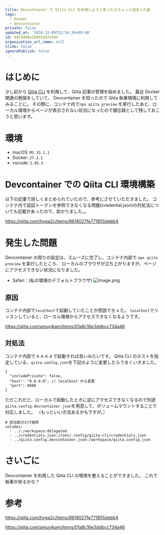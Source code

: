 ```yaml
---
title: Devcontainer で Qiita CLI を利用しようと思ったらちょっと詰まった話
tags:
  - Docker
  - devcontainer
private: false
updated_at: '2024-12-09T22:56:39+09:00'
id: 44fd408a19965d925404
organization_url_name: null
slide: false
ignorePublish: false
---
```


# はじめに

少し前から [Qiita CLI](https://github.com/increments/qiita-cli) を利用して、Qiita 記事の管理を始めました。
最近 Docker 関連の勉強をしていて、 Devcontainer を知ったので Qiita 執筆環境に利用してみることに。
その際に、コンテナ内で`npx qiita preview` を実行したあと、ローカル環境からページが表示されない状況になったので備忘録として残しておこうと思います。

# 環境

- macOS: `M1 15.1.1`
- Docker: `27.3.1`
- vscode: `1.95.3`

# Devcontainer での Qiita CLI 環境構築

以下の記事で詳しくまとめられていたので、参考にさせていただきました。
コンテナ内で認証トークンを参照できなくなる問題(credential.json)の対処法についても記載があったので、助かりました。。

https://qiita.com/hyga2c/items/8618027fe771855debb4

# 発生した問題

Devcontainer の周りの設定は、スムーズに完了し、コンテナ内部で `npx qiita preview` を実行したところ、
ローカルのブラウザが立ち上がりますが、ページにアクセスできない状況になりました。

- Safari：(私の環境のデフォルトブラウザ)
  ![image.png](https://qiita-image-store.s3.ap-northeast-1.amazonaws.com/0/2513223/a26b3a6e-b071-624c-0e3f-ec3a4fe1c575.png)

## 原因

コンテナ内部で`localhost`で起動していたことが原因でき s た。
`localhost`でリッスンしていると、ローカル環境からアクセスできなくなるようです。

https://qiita.com/amuyikam/items/01a8c16e3ddbcc734a46

## 対処法

コンテナ内部で `0.0.0.0` で起動すれば良いみたいです。
Qiita CLI のホストを指定している、`qiita.config.json`を下記のように変更したらうまくいきました。

```json: qiita.config.json
{
  "includePrivate": false,
  "host": "0.0.0.0", // localhost から変更
  "port": 8888
}
```

ただこれだと、ローカルで起動したときに逆にアクセスできなくなるので別途`qiita.config.devcontainer.json`を用意して、ボリュームマウントすることで対応しました。
（もっといい方法あるかもですが。）

```docker: docker-compose.yml
# 該当部分だけ抜粋
volumes:
  - ../:/workspace:delegated
  - ../credentials.json:/root/.config/qiita-cli/credentials.json
  - ../qiita.config.devcontainer.json:/workspace/qiita.config.json
```

# さいごに

Devcontainer を利用した Qiita CLI の環境を整えることができました。
これで執筆が捗るかな？

# 参考

https://qiita.com/hyga2c/items/8618027fe771855debb4

https://qiita.com/amuyikam/items/01a8c16e3ddbcc734a46

